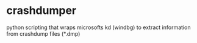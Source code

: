 # crashdumper
python scripting that wraps microsofts kd (windbg) to extract information from crashdump files (*.dmp)
